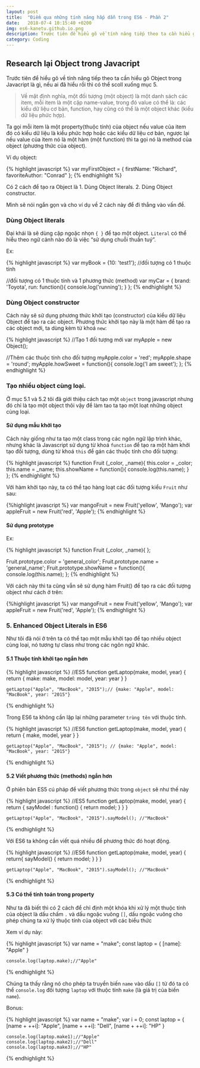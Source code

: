 ```yaml
---
layout: post
title:  "Điểm qua những tính năng hấp dẫn trong ES6 - Phần 2"
date:   2018-07-4 10:15:40 +0200
img: es6-kanetu.github.io.png
description: Trước tiên để hiểu gõ về tính năng tiếp theo ta cần hiểu gõ Object trong Javacript là gì, nếu ai đã hiểu rồi thì có thể scoll xuống mục 5.
category: Coding
---
```


## Research lại Object trong Javacript

Trước tiên để hiểu gõ về tính năng tiếp theo ta cần hiểu gõ Object trong Javacript là gì, nếu ai đã hiểu rồi thì có thể scoll xuống mục 5.

<blockquote>
  <p>Về mặt định nghĩa, một đối tượng (một object) là một danh sách các item, mỗi item là một cặp name-value, trong đó value có thể là: các kiểu dữ liệu cơ bản, function, hay cũng có thể là một object khác (kiểu dữ liệu phức hợp).</p>
</blockquote>

Ta gọi mỗi item là một property(thuộc tính) của object nếu value của item đó có kiểu dữ liệu là kiểu phức hợp hoặc các kiểu dữ liệu cơ bản, ngược lại nếu value của item nó là một hàm (một function) thì ta gọi nó là method của object (phương thức của object).

Ví dụ object:

{% highlight javascript %}
var myFirstObject = {
    firstName: "Richard",
    favoriteAuthor: "Conrad"
};
{% endhighlight %}

Có 2 cách để tạo ra Object là 
	1. Dùng Object literals.
	2. Dùng Object constructor.

Mình sẽ nói ngắn gọn và cho ví dụ về 2 cách này để đi thẳng vào vấn đề.
### Dùng Object literals

Đại khái là sẽ dùng cặp ngoặc nhọn `{ }` để tạo một object. `Literal` có thể hiểu theo ngữ cảnh nào đó là việc “sử dụng chuỗi thuần tuý”.

Ex:

{% highlight javascript %}
var myBook = {10: 'test1'};  //đối tượng có 1 thuộc tính

//đối tượng có 1 thuộc tính và 1 phương thức (method)
var myCar = {
   brand: 'Toyota',
   run: function(){
      console.log('running');
   }
};
{% endhighlight %}

### Dùng Object constructor

Cách này sẽ sử dụng phương thức khởi tạo (constructor) của kiểu dữ liệu Object để tạo ra các object. Phương thức khởi tạo này là một hàm để tạo ra các object mới, ta dùng kèm từ khoá `new`:

{% highlight javascript %}
//Tạo 1 đối tượng mới
var myApple = new Object();

//Thêm các thuộc tính cho đối tượng
myApple.color = 'red';
myApple.shape = 'round';
myApple.howSweet = function(){
   console.log('I am sweet');
};
{% endhighlight %}

### Tạo nhiều object cùng loại.

Ở mục 5.1 và 5.2 tôi đã giới thiệu cách tạo một `object` trong javascript nhưng đó chỉ là tạo một object thôi vậy để làm tao ta tạo một loạt những object cùng loại. 

#### Sử dụng mẫu khởi tạo

Cách này giống như ta tạo một class trong các ngôn ngữ lập trình khác, nhưng khác là Javascript sử dụng từ khoá `function` để tạo ra một hàm khởi tạo đối tượng, dùng từ khoá `this` để gán các thuộc tính cho đối tượng:

{% highlight javascript %}
function Fruit (_color, _name){
   this.color = _color;
   this.name = _name;
   this.showName = function(){
      console.log(this.name);
   }
};
{% endhighlight %}

Với hàm khởi tạo này, ta có thể tạo hàng loạt các đối tượng kiểu `Fruit` như sau:

{%highlight javascript %}
var mangoFruit = new Fruit('yellow', 'Mango');
var appleFruit = new Fruit('red', 'Apple');
{% endhighlight %}

#### Sử dụng prototype

Ex:

{% highlight javascript %}
function Fruit (_color, _name){
};

Fruit.prototype.color = 'general_color';
Fruit.prototype.name = 'general_name';
Fruit.prototype.showName = function(){
    console.log(this.name);
};
{% endhighlight %}

Với cách này thì ta cũng vẫn sẽ sử dụng hàm Fruit() để tạo ra các đối tượng object như cách ở trên:

{%highlight javascript %}
var mangoFruit = new Fruit('yellow', 'Mango');
var appleFruit = new Fruit('red', 'Apple');
{% endhighlight %}

### 5. Enhanced Object Literals in ES6

Như tôi đã nói ở trên ta có thể tạo một mẫu khởi tạo để tạo nhiều object cùng loại, nó tương tự class như trong các ngôn ngữ khác.

#### 5.1 Thuộc tính khởi tạo ngắn hơn

{% highlight javascript %}
//ES5
    function getLaptop(make, model, year) {
        return {
            make: make,
            model: model,
            year: year
        }
    }

    getLaptop("Apple", "MacBook", "2015");// {make: "Apple", model: "MacBook", year: "2015"}
{% endhighlight %}

Trong ES6 ta không cần lặp lại những parameter `trùng tên` với thuộc tính.

{% highlight javascript %}
//ES6
function getLaptop(make, model, year) {
        return {
            make,
            model,
            year
        }
    }

    getLaptop("Apple", "MacBook", "2015"); // {make: "Apple", model: "MacBook", year: "2015"}
{% endhighlight %}

#### 5.2 Viết phương thức (methods) ngắn hơn

Ở phiên bản ES5 cú pháp để viết phương thức trong `object` sẽ như thế này

{% highlight javascript %}
//ES5
    function getLaptop(make, model, year) {
        return {
           sayModel : function() {
                return model;
            }
        }
    }

    getLaptop("Apple", "MacBook", "2015").sayModel(); //"MacBook"
{% endhighlight %}

Với ES6 ta không cần viết quá nhiều để phương thức đó hoạt động.

{% highlight javascript %}
//ES6
    function getLaptop(make, model, year) {
        return{
            sayModel() {
                return model;
            }
        }
    }

    getLaptop("Apple", "MacBook", "2015").sayModel(); //"MacBook"
{% endhighlight %}

#### 5.3 Có thể tính toán trong property 

Như ta đã biết thì có 2 cách để chỉ định một khóa khi xử lý một thuộc tính của object là dấu chấm `.` và dấu ngoặc vuông `[]`, dấu ngoặc vuông cho phép chúng ta xử lý thuộc tính của object với các biểu thức 

Xem ví dụ này:

{% highlight javascript %}
var name = "make";
    const laptop = {
        [name]: "Apple"
    }

    console.log(laptop.make);//"Apple"
{% endhighlight %}

Chúng ta thấy rằng nó cho phép ta truyền biến `name` vào dấu `[]` từ đó ta có thể `console.log` đối tượng `laptop` với thuộc tính `make` (là giá trị của biến `name`).

Bonus:

{% highlight javascript %}
var name = "make";
    var i = 0;
    const laptop = {
        [name + ++i]: "Apple",
        [name + ++i]: "Dell",
        [name + ++i]: "HP"
    }

    console.log(laptop.make1);//"Apple"
    console.log(laptop.make2);//"Dell"
    console.log(laptop.make3);//"HP"
{% endhighlight %}